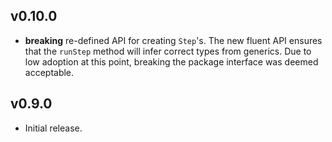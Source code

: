 ## v0.10.0
 * **breaking** re-defined API for creating `Step`'s. The new fluent API ensures
   that the `runStep` method will infer correct types from generics. Due to low
   adoption at this point, breaking the package interface was deemed acceptable.

## v0.9.0
 * Initial release.
